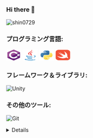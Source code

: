 ### Hi there 👋

<p align="left">
    <img src="https://komarev.com/ghpvc/?username=shin0729&label=Profile%20views&color=0e75b6&style=flat" alt="shin0729" />
</p>


<h3 align="left">プログラミング言語:</h3>
<p align="left">
    <img src="https://raw.githubusercontent.com/devicons/devicon/master/icons/csharp/csharp-original.svg" alt="C#" width="40" height="30"/>
    <img src="https://raw.githubusercontent.com/devicons/devicon/master/icons/java/java-original.svg" alt="Java" width="40" height="30"/>
    <img src="https://raw.githubusercontent.com/devicons/devicon/master/icons/python/python-original.svg" alt="Python" width="40" height="30"/>
    <img src="https://raw.githubusercontent.com/devicons/devicon/master/icons/swift/swift-original.svg" alt="Swift" width="40" height="30"/>
</p>

<h3 align="left">フレームワーク＆ライブラリ:</h3>
<p align="left">
    <img src="https://www.vectorlogo.zone/logos/unity3d/unity3d-icon.svg" alt="Unity" width="30" height="30"/>
</p>

<h3 align="left">その他のツール:</h3>
<p align="left">
    <img src="https://www.vectorlogo.zone/logos/git-scm/git-scm-icon.svg" alt="Git" width="40" height="30"/>
</p>

<details>
<p align="left"></p>
<p align="left">
    <img align="left" src="https://github-readme-stats.vercel.app/api/top-langs?username=shin0729&show_icons=true&locale=en&layout=compact" alt="shin0729" />
</p>

<!-- GRS (Light Mode) -->
<div align="center"> 
  <a href="https://github.com/shin0729#gh-light-mode-only">
    <img
      src="https://github-readme-stats-steel-omega.vercel.app/api?username=shin0729&show_icons=true&include_all_commits=true&hide_border=true&number_format=long&rank_icon=percentile&show=reviews,discussions_started,discussions_answered,prs_merged,prs_merged_percentage#gh-light-mode-only"
      alt="My Github stats"
      height="370"
    />
  </a>
</div>

<!-- GRS (Dark Mode) -->
<div align="center"> 
  <a href="https://github.com/shin0729#gh-dark-mode-only">
    <img
      src="https://github-readme-stats-steel-omega.vercel.app/api?username=shin0729&show_icons=true&include_all_commits=true&icon_color=2d77dc&title_color=2d77dc&text_color=ffffff&bg_color=0d1117&hide_border=true&number_format=long&rank_icon=percentile&show=reviews,discussions_started,discussions_answered,prs_merged,prs_merged_percentage#gh-dark-mode-only"
      alt="My Github stats"
      height="370"
    />
  </a>
</div>

<p align="left">
    <img src="https://github-readme-streak-stats.herokuapp.com/?user=shin0729&" alt="shin0729" />
</p>
<p align="left">
    <a href="https://github.com/ryo-ma/github-profile-trophy">
        <img src="https://github-profile-trophy.vercel.app/?username=shin0729" alt="shin0729" />
    </a>
</p>
</details>
